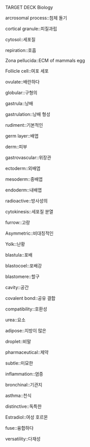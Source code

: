 TARGET DECK
Biology

arcrosomal process::첨체 돌기
<!--ID: 1709602287263-->

cortical granule::피질과립
<!--ID: 1709602287300-->

cytosol::세포질
<!--ID: 1710125814092-->

repiration::호흡
<!--ID: 1710126582860-->

Zona pellucida::ECM of mammals egg
<!--ID: 1710126582905-->

Follicle cell::여포 세포
<!--ID: 1710126582921-->

ovulate::배란하다
<!--ID: 1710126628377-->

globular::구형의
<!--ID: 1710162108566-->

gastrula::낭배
<!--ID: 1710206856909-->

gastrulation::낭배 형성
<!--ID: 1710206856961-->

rudiment::기본적인
<!--ID: 1710206856973-->

germ layer::배엽
<!--ID: 1710206856984-->

derm::피부

gastrovascular::위장관
<!--ID: 1710206856996-->

ectoderm::외배엽
<!--ID: 1710206857008-->

mesoderm::중배엽
<!--ID: 1710206857019-->

endoderm::내배엽
<!--ID: 1710206857031-->

radioactive::방사성의
<!--ID: 1710206857042-->

cytokinesis::세포질 분열
<!--ID: 1710206857054-->

furrow::고랑
<!--ID: 1710206857064-->

Asymmetric::비대칭적인
<!--ID: 1710206857075-->

Yolk::난황
<!--ID: 1710206857082-->

blastula::포배
<!--ID: 1710206857094-->

blastocoel::포배강
<!--ID: 1710206857106-->

blastomere::할구
<!--ID: 1710206857118-->

cavity::공간
<!--ID: 1710206857129-->

covalent bond::공유 결합
<!--ID: 1710217903196-->

compatibility::호환성
<!--ID: 1710217903205-->

urea::요소
<!--ID: 1710217903213-->

adipose::지방이 많은
<!--ID: 1710217903221-->

droplet::비말
<!--ID: 1710217903229-->

pharmaceutical::제약
<!--ID: 1710218699443-->

subtle::미묘한
<!--ID: 1710218699453-->

inflammation::염증
<!--ID: 1710218699463-->

bronchinal::기관지
<!--ID: 1710218699470-->

asthma::천식
<!--ID: 1710218699476-->

distinctive::독특한
<!--ID: 1710218699484-->

Estradiol::여성 호르몬
<!--ID: 1710218699492-->

fuse::융합하다
<!--ID: 1710218699501-->

versatility::다재성
<!--ID: 1710219273786-->

